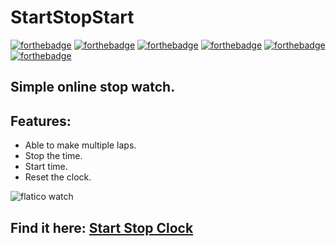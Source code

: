 # StartStopStart

[![forthebadge](https://forthebadge.com/images/badges/built-by-developers.svg)](https://forthebadge.com) [![forthebadge](https://forthebadge.com/images/badges/built-with-love.svg)](https://forthebadge.com) [![forthebadge](https://forthebadge.com/images/badges/check-it-out.svg)](https://forthebadge.com) [![forthebadge](https://forthebadge.com/images/badges/made-with-javascript.svg)](https://forthebadge.com) [![forthebadge](https://forthebadge.com/images/badges/uses-css.svg)](https://forthebadge.com) [![forthebadge](https://forthebadge.com/images/badges/uses-html.svg)](https://forthebadge.com)

## Simple online stop watch.
## Features:
- Able to make multiple laps.
- Stop the time.
- Start time.
- Reset the clock.

![flatico watch](https://image.flaticon.com/icons/png/128/2055/2055768.png)

## **Find it here: [Start Stop Clock](https://noorinsakhi.github.io/SpeedStopStart/)**
